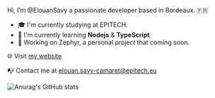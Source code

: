 Hi, I’m @ElouanSavy a passionate developer based in Bordeaux. :fr:

+ :mortar_board: I'm currently studying at EPITECH.
+ :rocket: I'm currently learning __Nodejs__ & __TypeScript__.
+ :seedling: Working on Zephyr, a personal project that coming soon.

:globe_with_meridians: Visit [my website](https://www.elouan-savy.com)

:mailbox_with_no_mail: Contact me at [elouan.savy-camaret@epitech.eu](mailto:elouan.savy-camaret@epitech.eu)

![Anurag's GitHub stats](https://github-readme-stats.vercel.app/api?username=ElouanSavy&show_icons=true&theme=dark)
